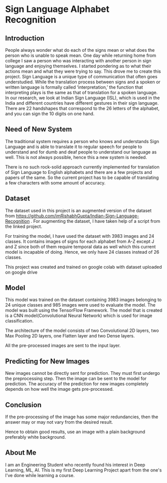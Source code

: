 # Sign Language Alphabet Recognition
## Introduction
People always wonder what do each of the signs mean or what does the person who is unable to speak mean. One day while returning home from college I saw a person who was  interacting with another person in sign language and enjoying themselves. I started pondering as to what their actions mean and what they were trying to say. This drove me to create this project.
Sign Language is a unique type of communication that often goes understudied. While the translation process between signs and a spoken or written language is formally called ‘interpretation,’ the function that interpreting plays is the same as that of translation for a spoken language. In our research, we look at Indian Sign Language (ISL), which is used in the India and different countries have different gestures in their sign language. There are 22 handshapes that correspond to the 26 letters of the alphabet, and you can sign the 10 digits on one hand.

## Need of New System
The traditional system requires a person who knows and understands Sign Language and is able to translate it to regular speech for people to understand and for dumb and deaf people to understand our language as well. This is not always possible, hence this a new system is needed.

There is no such rock-solid approach currently implemented for translation of Sign Language to English alphabets and there are a few projects and papers of the same. So the current project has to be capable of translating a few characters with some amount of accuracy.

## Dataset
The dataset used in this project is an augmented version of the dataset from https://github.com/imRishabhGupta/Indian-Sign-Language-Recognition . For augmenting the dataset, I have taken help of a script from the linked project.

For training the model, I have used the dataset with 3983 images and 24 classes. It contains images of signs for each alphabet from A-Z except J and Z since both of them require temporal data as well which this current model is incapable of doing. Hence, we only have 24 classes instead of 26 classes.

This project was created and trained on google colab with dataset uploaded on google drive

## Model
This model was trained on the dataset containing 3983 images belonging to 24 unique classes and 985 images were used to evaluate the model. The model was built using the TensorFlow Framework. The model that is created is a CNN model(Convolutional Neural Network) which is used for image classification.

The architecture of the model consists of two Convolutional 2D layers, two Max Pooling 2D layers, one Flatten layer and two Dense layers.

All the pre-processed images are sent to the input layer.

## Predicting for New Images
New images cannot be directly sent for prediction. They must first undergo the preprocessing step. Then the image can be sent to the model for prediction. The accuracy of the prediction for new images completely depends on how well the image gets pre-processed.

## Conclusion
If the pre-processing of the image has some major redundancies, then the answer may or may not vary from the desired result.

Hence to obtain good results, use an image with a plain background preferably white background.

## About Me
I am an Engineering Student who recently found his interest in Deep Learning, ML, AI. This is my first Deep Learning Project apart from the one's I've done while learning a course.
